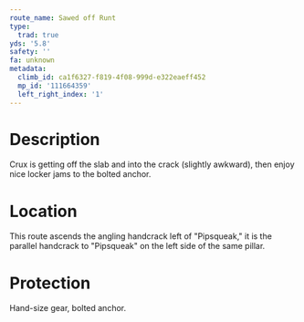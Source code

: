 ```yaml
---
route_name: Sawed off Runt
type:
  trad: true
yds: '5.8'
safety: ''
fa: unknown
metadata:
  climb_id: ca1f6327-f819-4f08-999d-e322eaeff452
  mp_id: '111664359'
  left_right_index: '1'
---
```

# Description
Crux is getting off the slab and into the crack (slightly awkward), then enjoy nice locker jams to the bolted anchor.

# Location
This route ascends the angling handcrack left of "Pipsqueak," it is the parallel handcrack to "Pipsqueak" on the left side of the same pillar.

# Protection
Hand-size gear, bolted anchor.
